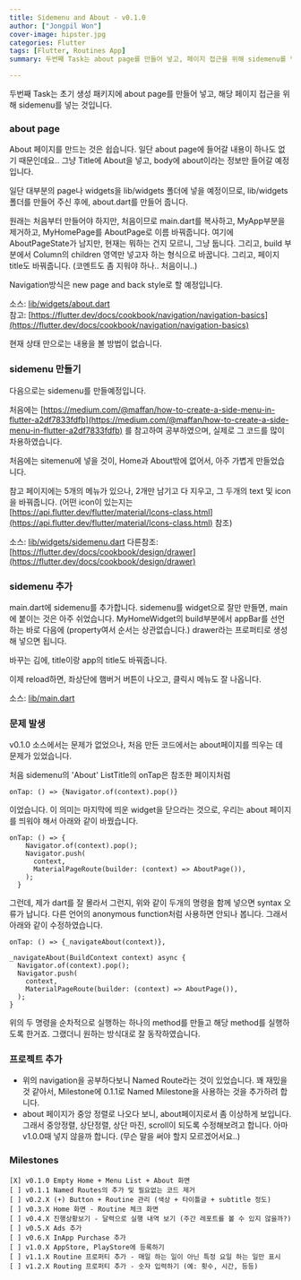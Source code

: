 ```yaml
---
title: Sidemenu and About - v0.1.0
author: ["Jongpil Won"]
cover-image: hipster.jpg
categories: Flutter
tags: [Flutter, Routines App]
summary: 두번째 Task는 about page를 만들어 넣고, 페이지 접근을 위해 sidemenu를 넣었습니다.

---
```


두번째 Task는 초기 생성 패키지에 about page를 만들어 넣고, 해당 페이지 접근을 위해 sidemenu를 넣는 것입니다.

### about page

About 페이지를 만드는 것은 쉽습니다. 일단 about page에 들어갈 내용이 하나도 없기 때문인데요.. 그냥 Title에 About을 넣고, body에 about이라는 정보만 들어갈 예정입니다.

일단 대부분의 page나 widgets을 lib/widgets 폴더에 넣을 예정이므로, lib/widgets 폴더를 만들어 주신 후에, about.dart를 만들어 줍니다.

원래는 처음부터 만들어야 하지만, 처음이므로 main.dart를 복사하고, MyApp부분을 제거하고, MyHomePage를 AboutPage로 이름 바꿔줍니다.
여기에 AboutPageState가 남지만, 현재는 뭐하는 건지 모르니, 그냥 둡니다. 그리고, build 부분에서 Column의 children 영역만 넣고자 하는 형식으로 바꿉니다. 그리고, 페이지 title도 바꿔줍니다. (코멘트도 좀 지워야 하나.. 처음이니..)

Navigation방식은 new page and back style로 할 예정입니다.

소스: [lib/widgets/about.dart](https://github.com/jaywon99/routines/blob/237544d0d5976078ee644b8348cd2b7042e64c41/lib/widgets/about.dart)  
참고: [https://flutter.dev/docs/cookbook/navigation/navigation-basics](https://flutter.dev/docs/cookbook/navigation/navigation-basics)

현재 상태 만으로는 내용을 볼 방법이 없습니다.

### sidemenu 만들기

다음으로는 sidemenu를 만들예정입니다.

처음에는 [https://medium.com/@maffan/how-to-create-a-side-menu-in-flutter-a2df7833fdfb](https://medium.com/@maffan/how-to-create-a-side-menu-in-flutter-a2df7833fdfb) 를 참고하여 공부하였으며, 실제로 그 코드를 많이 차용하였습니다.

처음에는 sitemenu에 넣을 것이, Home과 About밖에 없어서, 아주 가볍게 만들었습니다.

참고 페이지에는 5개의 메뉴가 있으나, 2개만 남기고 다 지우고, 그 두개의 text 및 icon을 바꿔줍니다. (어떤 icon이 있는지는 [https://api.flutter.dev/flutter/material/Icons-class.html](https://api.flutter.dev/flutter/material/Icons-class.html) 참조)

소스: [lib/widgets/sidemenu.dart](https://github.com/jaywon99/routines/blob/237544d0d5976078ee644b8348cd2b7042e64c41/lib/widgets/sidemenu.dart)
다른참조: [https://flutter.dev/docs/cookbook/design/drawer](https://flutter.dev/docs/cookbook/design/drawer)

### sidemenu 추가

main.dart에 sidemenu를 추가합니다. sidemenu를 widget으로 잘만 만들면, main에 붙이는 것은 아주 쉬었습니다. MyHomeWidget의 build부분에서 appBar를 선언하는 바로 다음에 (property여서 순서는 상관없습니다.) drawer라는 프로퍼티로 생성해 넣으면 됩니다.

바꾸는 김에, title이랑 app의 title도 바꿔줍니다.

이제 reload하면, 좌상단에 햄버거 버튼이 나오고, 클릭시 메뉴도 잘 나옵니다.

소스: [lib/main.dart](https://github.com/jaywon99/routines/blob/237544d0d5976078ee644b8348cd2b7042e64c41/lib/main.dart)

### 문제 발생

v0.1.0 소스에서는 문제가 없었으나, 처음 만든 코드에서는 about페이지를 띄우는 데 문제가 있었습니다.

처음 sidemenu의 'About' ListTitle의 onTap은 참조한 페이지처럼

```
onTap: () => {Navigator.of(context).pop()}
```

이었습니다. 이 의미는 마지막에 띄운 widget을 닫으라는 것으로, 우리는 about 페이지를 띄워야 해서 아래와 같이 바꿨습니다.

```
onTap: () => {    
    Navigator.of(context).pop();
    Navigator.push(
      context,
      MaterialPageRoute(builder: (context) => AboutPage()),
    );
  }
```

그런데, 제가 dart를 잘 몰라서 그런지, 위와 같이 두개의 명령을 함께 넣으면 syntax 오류가 납니다. 다른 언어의 anonymous function처럼 사용하면 안되나 봅니다. 
그래서 아래와 같이 수정하였습니다.

```
onTap: () => {_navigateAbout(context)},
```

```
_navigateAbout(BuildContext context) async {
  Navigator.of(context).pop();
  Navigator.push(
    context,
    MaterialPageRoute(builder: (context) => AboutPage()),
  );
}
```

위의 두 명령을 순차적으로 실행하는 하나의 method를 만들고 해당 method를 실행하도록 한거죠. 그랬더니 원하는 방식대로 잘 동작하였습니다.

### 프로젝트 추가
* 위의 navigation을 공부하다보니 Named Route라는 것이 있었습니다. 꽤 재밌을 것 같아서, Milestone에 0.1.1로 Named Milestone을 사용하는 것을 추가하려 합니다.
* about 페이지가 중앙 정렬로 나오다 보니, about페이지로서 좀 이상하게 보입니다. 그래서 중앙정렬, 상단정렬, 상단 마진, scroll이 되도록 수정해보려고 합니다. 아마 v1.0.0때 넣지 않을까 합니다. (무슨 말을 써야 할지 모르겠어서요..)

### Milestones

```
[X] v0.1.0 Empty Home + Menu List + About 화면
[ ] v0.1.1 Named Routes의 추가 및 필요없는 코드 제거
[ ] v0.2.X (+) Button + Routine 관리 (색상 + 타이틀글 + subtitle 정도)
[ ] v0.3.X Home 화면 - Routine 체크 화면
[ ] v0.4.X 진행상황보기 - 달력으로 실행 내역 보기 (주간 레포트를 볼 수 있지 않을까?)
[ ] v0.5.X Ads 추가
[ ] v0.6.X InApp Purchase 추가
[ ] v1.0.X AppStore, PlayStore에 등록하기
[ ] v1.1.X Routine 프로퍼티 추가 - 매일 하는 일이 아닌 특정 요일 하는 일만 표시
[ ] v1.2.X Routing 프로퍼티 추가 - 숫자 입력하기 (예: 횟수, 시간, 등등)
```

